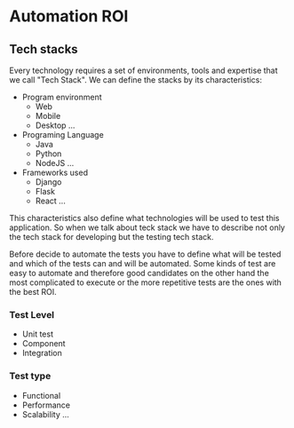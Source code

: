 # Automation ROI

## Tech stacks

Every technology requires a set of environments, tools and expertise that we call "Tech Stack". We can define the stacks by its characteristics:

- Program environment
  - Web
  - Mobile
  - Desktop
    ...
- Programing Language
  - Java
  - Python
  - NodeJS
    ...
- Frameworks used
  - Django
  - Flask
  - React
    ...

This characteristics also define what technologies will be used to test this application. So when we talk about teck stack we have to describe not only the tech stack for developing but the testing tech stack.

Before decide to automate the tests you have to define what will be tested and which of the tests can and will be automated. Some kinds of test are easy to automate and therefore good candidates on the other hand the most complicated to execute or the more repetitive tests are the ones with the best ROI.

### Test Level

- Unit test
- Component
- Integration

### Test type

- Functional
- Performance
- Scalability
  ...
